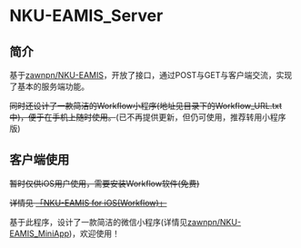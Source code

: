 # NKU-EAMIS_Server

## 简介

基于[zawnpn/NKU-EAMIS](http://github.com/zawnpn/NKU-EAMIS)，开放了接口，通过POST与GET与客户端交流，实现了基本的服务端功能。

~~同时还设计了一款简洁的Workflow小程序(地址见目录下的Workflow_URL.txt中)，便于在手机上随时使用。~~(已不再提供更新，但仍可使用，推荐转用小程序版)

## 客户端使用

~~暂时仅供iOS用户使用，需要安装Workflow软件(免费)~~

~~详情见 [「NKU-EAMIS for iOS(Workflow)」](http://www.oncemath.com/eamis-workflow.html)~~

基于此程序，设计了一款简洁的微信小程序(详情见[zawnpn/NKU-EAMIS_MiniApp](http://github.com/zawnpn/NKU-EAMIS_MiniApp))，欢迎使用！

